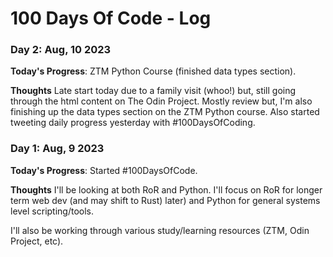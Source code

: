 # 100 Days Of Code - Log

[//]: # (### Day 0: February 30, 2016 &#40;Example 1&#41;)

[//]: # (##### &#40;delete me or comment me out&#41;)

[//]: # ()
[//]: # (**Today's Progress**: Fixed CSS, worked on canvas functionality for the app.)

[//]: # ()
[//]: # (**Thoughts:** I really struggled with CSS, but, overall, I feel like I am slowly getting better at it. Canvas is still new for me, but I managed to figure out some basic functionality.)

[//]: # ()
[//]: # (**Link to work:** [Calculator App]&#40;http://www.example.com&#41;)
### Day 2: Aug, 10 2023

**Today's Progress**: ZTM Python Course (finished data types section).

**Thoughts** Late start today due to a family visit (whoo!) but, still going through the html content on The Odin
Project. Mostly review but, I'm also finishing up the data types section on the ZTM Python course. Also started tweeting
daily progress yesterday with #100DaysOfCoding. 

### Day 1: Aug, 9 2023

**Today's Progress**: Started #100DaysOfCode.

**Thoughts** I'll be looking at both RoR and Python. I'll focus on RoR for longer term web dev (and may shift to Rust)
later) and Python for general systems level scripting/tools.

I'll also be working through various study/learning resources (ZTM, Odin Project, etc).